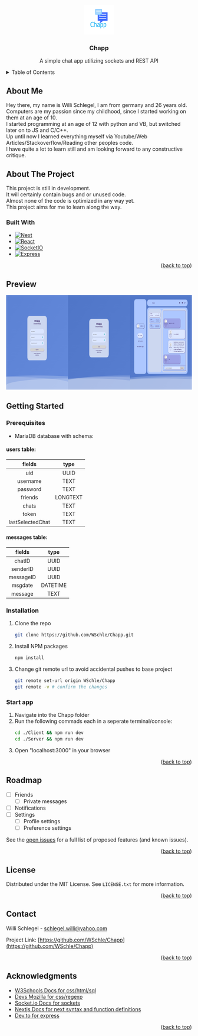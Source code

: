 <!-- Improved compatibility of back to top link: See: https://github.com/othneildrew/Best-README-Template/pull/73 -->

<a id="readme-top"></a>

<!--
*** Thanks for checking out the Best-README-Template. If you have a suggestion
*** that would make this better, please fork the repo and create a pull request
*** or simply open an issue with the tag "enhancement".
*** Don't forget to give the project a star!
*** Thanks again! Now go create something AMAZING! :D
-->

<!-- PROJECT SHIELDS -->
<!--
*** I'm using markdown "reference style" links for readability.
*** Reference links are enclosed in brackets [ ] instead of parentheses ( ).
*** See the bottom of this document for the declaration of the reference variables
*** for contributors-url, forks-url, etc. This is an optional, concise syntax you may use.
*** https://www.markdownguide.org/basic-syntax/#reference-style-links
-->

<!-- PROJECT LOGO -->
<br />
<div align="center">
  <a href="https://github.com/WSchle/Chapp">
    <img src="images/logo.png" alt="Logo" width="80" height="80">
  </a>

<h3 align="center">Chapp</h3>

  <p align="center">
    A simple chat app utilizing sockets and REST API
  </p>
</div>

<!-- TABLE OF CONTENTS -->
<details>
  <summary>Table of Contents</summary>
  <ol>
    <li>
      <a href="#about-the-project">About The Project</a>
      <ul>
        <li><a href="#built-with">Built With</a></li>
      </ul>
    </li>
    <li>
      <a href="#getting-started">Getting Started</a>
      <ul>
        <li><a href="#installation">Installation</a></li>
        <li><a href="#start">Start App</a></li>
      </ul>
    </li>
    <li><a href="#contact">Contact</a></li>
    <li><a href="#acknowledgments">Acknowledgments</a></li>
  </ol>
</details>

<!-- ABOUT THE PROJECT -->

## About Me

Hey there, my name is Willi Schlegel, I am from germany and 26 years old.<br/>
Computers are my passion since my childhood, since I started working on them at an age of 10. <br/>
I started programming at an age of 12 with python and VB, but switched later on to JS and C/C++. <br/>
Up until now I learned everything myself via Youtube/Web Articles/Stackoverflow/Reading other peoples code.<br/>
I have quite a lot to learn still and am looking forward to any constructive critique.

## About The Project

This project is still in development. <br/>
It will certainly contain bugs and or unused code. <br/>
Almost none of the code is optimized in any way yet. <br/>
This project aims for me to learn along the way.<br/>

### Built With

-   [![Next][Next.js]][Next-url]
-   [![React][React.js]][React-url]
-   [![SocketIO][socketio.js]][socketio-url]
-   [![Express][express.js]][express-url]

<p align="right">(<a href="#readme-top">back to top</a>)</p>

## Preview

<div style="display:flex; justify-content: space-around">
  <a>
    <img src="images/RegisterPage.png" alt="Register" width="256" height="256">
  </a>
  <a>
    <img src="images/LoginPage.png" alt="Login" width="256" height="256">
  </a>
  <a>
    <img src="images/ChatPage.png" alt="Chat" width="256" height="256">
  </a>
</div>

<!-- GETTING STARTED -->

## Getting Started

### Prerequisites

-   MariaDB database with schema:

#### users table:

|      fields      |   type   |
| :--------------: | :------: |
|       uid        |   UUID   |
|     username     |   TEXT   |
|     password     |   TEXT   |
|     friends      | LONGTEXT |
|      chats       |   TEXT   |
|      token       |   TEXT   |
| lastSelectedChat |   TEXT   |

#### messages table:

|  fields   |   type   |
| :-------: | :------: |
|  chatID   |   UUID   |
| senderID  |   UUID   |
| messageID |   UUID   |
|  msgdate  | DATETIME |
|  message  |   TEXT   |

### Installation

1. Clone the repo
    ```sh
    git clone https://github.com/WSchle/Chapp.git
    ```
2. Install NPM packages
    ```sh
    npm install
    ```
3. Change git remote url to avoid accidental pushes to base project
    ```sh
    git remote set-url origin WSchle/Chapp
    git remote -v # confirm the changes
    ```

<!-- START -->

### Start app

1. Navigate into the Chapp folder
2. Run the following commads each in a seperate terminal/console:
    ```sh
    cd ./Client && npm run dev
    cd ./Server && npm run dev
    ```
3. Open "localhost:3000" in your browser

<p align="right">(<a href="#readme-top">back to top</a>)</p>

<!-- USAGE EXAMPLES -->

<!-- ROADMAP -->

## Roadmap

-   [ ] Friends
    -   [ ] Private messages
-   [ ] Notifications
-   [ ] Settings
    -   [ ] Profile settings
    -   [ ] Preference settings

See the [open issues](https://github.com/WSchle/Chapp/issues) for a full list of proposed features (and known issues).

<p align="right">(<a href="#readme-top">back to top</a>)</p>

<!-- LICENSE -->

## License

Distributed under the MIT License. See `LICENSE.txt` for more information.

<p align="right">(<a href="#readme-top">back to top</a>)</p>

<!-- CONTACT -->

## Contact

Willi Schlegel - schlegel.willi@yahoo.com

Project Link: [https://github.com/WSchle/Chapp](https://github.com/WSchle/Chapp)

<p align="right">(<a href="#readme-top">back to top</a>)</p>

<!-- ACKNOWLEDGMENTS -->

## Acknowledgments

-   [W3Schools Docs for css/html/sql](www.w3schools.com)
-   [Devs Mozilla for css/regexp](https://developer.mozilla.org/en-US/docs)
-   [Socket.io Docs for sockets](https://socket.io/docs)
-   [Nextjs Docs for next syntax and function definitions](https://nextjs.org/docs)
-   [Dev.to for express](https://dev.to/)

<p align="right">(<a href="#readme-top">back to top</a>)</p>

<!-- MARKDOWN LINKS & IMAGES -->
<!-- https://www.markdownguide.org/basic-syntax/#reference-style-links -->

[Next.js]: https://img.shields.io/badge/next.js-000000?style=for-the-badge&logo=nextdotjs&logoColor=white
[Next-url]: https://nextjs.org/
[React.js]: https://img.shields.io/badge/React-20232A?style=for-the-badge&logo=react&logoColor=61DAFB
[React-url]: https://reactjs.org/
[socketio.js]: https://img.shields.io/badge/Socket.io-black?style=for-the-badge&logo=socket.io&badgeColor=010101
[socketio-url]: https://socket.io/
[express.js]: https://img.shields.io/badge/express.js-%23404d59.svg?style=for-the-badge&logo=express&logoColor=%2361DAFB
[express-url]: https://expressjs.com/
